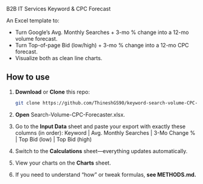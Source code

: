 B2B IT Services Keyword & CPC Forecast

An Excel template to:
- Turn Google’s Avg. Monthly Searches + 3-mo % change into a 12-mo volume forecast.
- Turn Top-of-page Bid (low/high) + 3-mo % change into a 12-mo CPC forecast.
- Visualize both as clean line charts.

## How to use

1. **Download** or **Clone** this repo:

   ```bash
   git clone https://github.com/ThineshGS90/keyword-search-volume-CPC-forecast.git

2. **Open** Search-Volume-CPC-Forecaster.xlsx.

3. Go to the **Input Data** sheet and paste your export with exactly these columns (in order):
   Keyword | Avg. Monthly Searches | 3-Mo Change % | Top Bid (low) | Top Bid (high)

4. Switch to the **Calculations** sheet—everything updates automatically.

5. View your charts on the **Charts** sheet.

6. If you need to understand “how” or tweak formulas, **see METHODS.md.**
